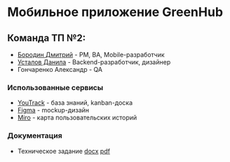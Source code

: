 # Мобильное приложение GreenHub

## Команда ТП №2:
-   [Бородин Дмитрий](https://github.com/DmitryBorodin2003 "Бородин Дмитрий") - PM, BA, Mobile-разработчик
-   [Усталов Данила](https://github.com/shagowark "Усталов Данила") - Backend-разработчик, дизайнер
-   Гончаренко Александр - QA 


### Использованные сервисы
- [YouTrack](https://dimonok.youtrack.cloud/articles/GH) - база знаний, kanban-доска
- [Figma](https://www.figma.com/file/jKboY8qMZBfpOMbDV6WTyq/GreenHub) - mockup-дизайн
- [Miro](https://miro.com/app/board/uXjVNqIybyo=/) - карта пользовательских историй


### Документация
- Техническое задание
[docx](https://github.com/shagowark/GreenHub/blob/main/docs/Техническое%20задание%20GreenHub.docx)
[pdf](https://github.com/shagowark/GreenHub/blob/main/docs/Техническое%20задание%20GreenHub.pdf)
